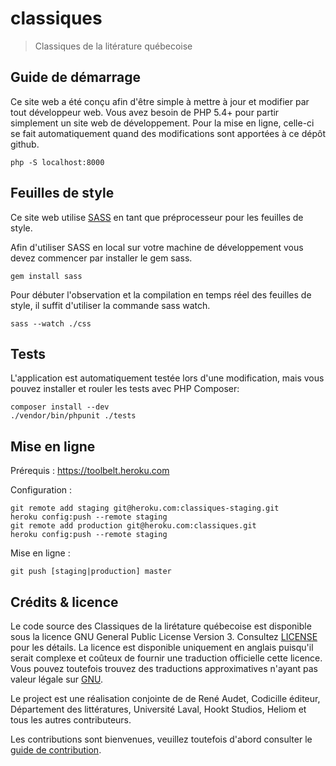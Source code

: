 # classiques

> Classiques de la litérature québecoise

## Guide de démarrage

Ce site web a été conçu afin d'être simple à mettre à jour et modifier par tout
développeur web. Vous avez besoin de PHP 5.4+ pour partir simplement un site web
de développement. Pour la mise en ligne, celle-ci se fait automatiquement quand
des modifications sont apportées à ce dépôt github.

    php -S localhost:8000

## Feuilles de style

Ce site web utilise [SASS](http://sass-lang.com/) en tant que préprocesseur pour les feuilles de style.

Afin d'utiliser SASS en local sur votre machine de développement vous devez commencer par installer le gem sass.

    gem install sass

Pour débuter l'observation et la compilation en temps réel des feuilles de style, il suffit d'utiliser la commande sass watch.

    sass --watch ./css

## Tests

L'application est automatiquement testée lors d'une modification, mais vous pouvez
installer et rouler les tests avec PHP Composer:

    composer install --dev
    ./vendor/bin/phpunit ./tests

## Mise en ligne

Prérequis : https://toolbelt.heroku.com

Configuration :

    git remote add staging git@heroku.com:classiques-staging.git
    heroku config:push --remote staging
    git remote add production git@heroku.com:classiques.git
    heroku config:push --remote staging

Mise en ligne :

    git push [staging|production] master

## Crédits & licence

Le code source des Classiques de la lirétature québecoise est disponible sous la
licence GNU General Public License Version 3. Consultez [LICENSE](LICENSE.md) pour
les détails. La licence est disponible uniquement en anglais puisqu'il serait
complexe et coûteux de fournir une traduction officielle cette licence. Vous
pouvez toutefois trouvez des traductions approximatives n'ayant pas valeur légale
sur [GNU](http://www.gnu.org/licenses/translations.html).

Le project est une réalisation conjointe de de René Audet, Codicille éditeur,
Département des littératures, Université Laval, Hookt Studios, Heliom
et tous les autres contributeurs.

Les contributions sont bienvenues, veuillez toutefois d'abord consulter le [guide de contribution](CONTRIBUTING.md).